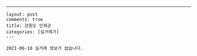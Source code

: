---
    layout: post
    comments: true
    title: 강원도 인제군
    categories: [실거래가]
    ---

    2021-06-10 실거래 정보가 없습니다.

    